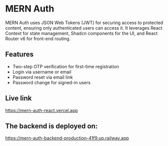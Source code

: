 
# MERN Auth 


MERN Auth uses JSON Web Tokens (JWT) for securing access to protected content, ensuring only authenticated users can access it. It leverages React Context for state management, Shadcn components for the UI, and React Router v6 for front-end routing. 

## Features

- Two-step OTP verification for first-time registration
- Login via username or email
- Password reset via email link
- Password change for signed-in users





## Live link

https://mern-auth-react.vercel.app

## The backend is deployed on:
https://mern-auth-backend-production-41f9.up.railway.app


